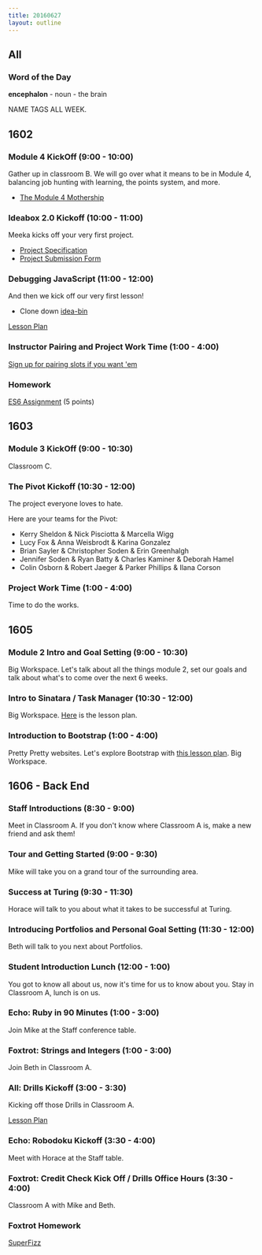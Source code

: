 ```yaml
---
title: 20160627
layout: outline
---
```


## All

### Word of the Day

**encephalon** - noun - the brain

NAME TAGS ALL WEEK.


## 1602

### Module 4 KickOff (9:00 - 10:00)

Gather up in classroom B. We will go over what it means to be in Module 4, balancing job hunting with learning, the points system, and more.

- [The Module 4 Mothership](https://github.com/turingschool/ruby-submissions/tree/master/1602/module_4_assignments)

### Ideabox 2.0 Kickoff (10:00 - 11:00)

Meeka kicks off your very first project.

- [Project Specification](https://github.com/turingschool/curriculum/blob/master/source/projects/revenge_of_idea_box.markdown)
- [Project Submission Form](https://github.com/turingschool/ruby-submissions/tree/master/1602/module_4_assignments/ideabox2.0)

### Debugging JavaScript (11:00 - 12:00)

And then we kick off our very first lesson!

- Clone down [idea-bin](https://github.com/turingschool-examples/idea-bin)

[Lesson Plan](https://github.com/turingschool/lesson_plans/blob/master/ruby_04-apis_and_scalability/debugging_javascript.markdown)

### Instructor Pairing and Project Work Time (1:00 - 4:00)

[Sign up for pairing slots if you want 'em](https://public.etherpad-mozilla.org/p/instructor-pairing)

### Homework

[ES6 Assignment](https://gist.github.com/rrgayhart/67ed81f58a9b9295136c619a5186e71b) (5 points)

## 1603

### Module 3 KickOff (9:00 - 10:30)

Classroom C.

### The Pivot Kickoff (10:30 - 12:00)

The project everyone loves to hate.

Here are your teams for the Pivot:

* Kerry Sheldon & Nick Pisciotta & Marcella Wigg
* Lucy Fox & Anna Weisbrodt & Karina Gonzalez
* Brian Sayler & Christopher Soden & Erin Greenhalgh
* Jennifer Soden & Ryan Batty & Charles Kaminer & Deborah Hamel
* Colin Osborn & Robert Jaeger & Parker Phillips & Ilana Corson


### Project Work Time (1:00 - 4:00)

Time to do the works.


## 1605

### Module 2 Intro and Goal Setting (9:00 - 10:30)

Big Workspace. Let's talk about all the things module 2, set our goals and talk about what's to come over the next 6 weeks.

### Intro to Sinatara / Task Manager (10:30 - 12:00)

Big Workspace. [Here](https://github.com/turingschool/lesson_plans/blob/master/ruby_02-web_applications_with_ruby/introduction_to_sinatra.markdown) is the lesson plan.

### Introduction to Bootstrap (1:00 - 4:00)

Pretty Pretty websites. Let's explore Bootstrap with [this lesson plan](https://github.com/turingschool/lesson_plans/blob/master/ruby_02-web_applications_with_ruby/introduction_to_bootstrap.markdown). Big Workspace.


## 1606 - Back End

### Staff Introductions (8:30 - 9:00)

Meet in Classroom A. If you don't know where Classroom A is, make a new friend
and ask them!

### Tour and Getting Started (9:00 - 9:30)

Mike will take you on a grand tour of the surrounding area.

### Success at Turing (9:30 - 11:30)

Horace will talk to you about what it takes to be successful at Turing.

### Introducing Portfolios and Personal Goal Setting (11:30 - 12:00)

Beth will talk to you next about Portfolios.

### Student Introduction Lunch (12:00 - 1:00)

You got to know all about us, now it's time for us to know about you. Stay in
Classroom A, lunch is on us.

### Echo: Ruby in 90 Minutes (1:00 - 3:00)

Join Mike at the Staff conference table.

### Foxtrot: Strings and Integers (1:00 - 3:00)

Join Beth in Classroom A.

### All: Drills Kickoff (3:00 - 3:30)

Kicking off those Drills in Classroom A.

[Lesson Plan](https://github.com/turingschool/curriculum/blob/master/source/projects/drills.markdown)

### Echo: Robodoku Kickoff (3:30 - 4:00)

Meet with Horace at the Staff table.

### Foxtrot: Credit Check Kick Off / Drills Office Hours (3:30 - 4:00)

Classroom A with Mike and Beth.

### Foxtrot Homework

[SuperFizz](https://github.com/turingschool/challenges/blob/master/super_fizz.markdown)
